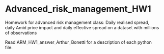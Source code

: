 # Advanced_risk_management_HW1
Homework for advanced risk management class: Daily realised spread, daily Amid price impact and daily effective spread on a dataset with millions of observations

Read ARM_HW1_answer_Arthur_Bonetti for a description of each python file. 
